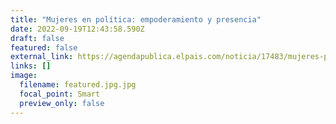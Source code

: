 ```yaml
---
title: "Mujeres en política: empoderamiento y presencia"
date: 2022-09-19T12:43:58.590Z
draft: false
featured: false
external_link: https://agendapublica.elpais.com/noticia/17483/mujeres-politica-empoderamiento-presencia
links: []
image:
  filename: featured.jpg.jpg
  focal_point: Smart
  preview_only: false
---
```

